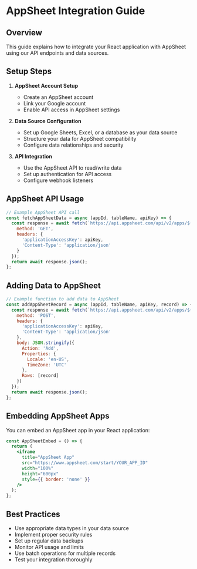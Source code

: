 
# AppSheet Integration Guide

## Overview
This guide explains how to integrate your React application with AppSheet using our API endpoints and data sources.

## Setup Steps

1. **AppSheet Account Setup**
   - Create an AppSheet account
   - Link your Google account
   - Enable API access in AppSheet settings

2. **Data Source Configuration**
   - Set up Google Sheets, Excel, or a database as your data source
   - Structure your data for AppSheet compatibility
   - Configure data relationships and security

3. **API Integration**
   - Use the AppSheet API to read/write data
   - Set up authentication for API access
   - Configure webhook listeners

## AppSheet API Usage
```javascript
// Example AppSheet API call
const fetchAppSheetData = async (appId, tableName, apiKey) => {
  const response = await fetch(`https://api.appsheet.com/api/v2/apps/${appId}/tables/${tableName}/data`, {
    method: 'GET',
    headers: {
      'applicationAccessKey': apiKey,
      'Content-Type': 'application/json'
    }
  });
  return await response.json();
};
```

## Adding Data to AppSheet
```javascript
// Example function to add data to AppSheet
const addAppSheetRecord = async (appId, tableName, apiKey, record) => {
  const response = await fetch(`https://api.appsheet.com/api/v2/apps/${appId}/tables/${tableName}/data`, {
    method: 'POST',
    headers: {
      'applicationAccessKey': apiKey,
      'Content-Type': 'application/json'
    },
    body: JSON.stringify({
      Action: 'Add',
      Properties: {
        Locale: 'en-US',
        TimeZone: 'UTC'
      },
      Rows: [record]
    })
  });
  return await response.json();
};
```

## Embedding AppSheet Apps
You can embed an AppSheet app in your React application:

```jsx
const AppSheetEmbed = () => {
  return (
    <iframe
      title="AppSheet App"
      src="https://www.appsheet.com/start/YOUR_APP_ID"
      width="100%"
      height="600px"
      style={{ border: 'none' }}
    />
  );
};
```

## Best Practices
- Use appropriate data types in your data source
- Implement proper security rules
- Set up regular data backups
- Monitor API usage and limits
- Use batch operations for multiple records
- Test your integration thoroughly
